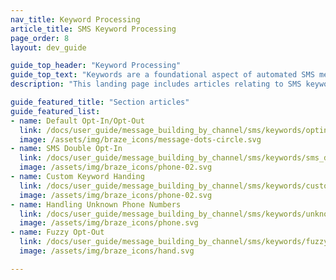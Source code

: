 ```yaml
---
nav_title: Keyword Processing
article_title: SMS Keyword Processing
page_order: 8
layout: dev_guide

guide_top_header: "Keyword Processing"
guide_top_text: "Keywords are a foundational aspect of automated SMS messaging. With keywords, your users can message a preset list of single-word commands that do some action, such as opting in and out of receiving SMS messages. With Braze, you can also set custom keywords and turn on fuzzy opt-out to further tailor your user journey. <br><br> These articles cover how Braze approaches keyword processing and management and some best practices."
description: "This landing page includes articles relating to SMS keyword processing such as opt-in and opt-out keywords, custom keyword handling, how to handle unknown phone numbers, and fuzzy opt-out."

guide_featured_title: "Section articles"
guide_featured_list:
- name: Default Opt-In/Opt-Out
  link: /docs/user_guide/message_building_by_channel/sms/keywords/optin_optout/
  image: /assets/img/braze_icons/message-dots-circle.svg
- name: SMS Double Opt-In
  link: /docs/user_guide/message_building_by_channel/sms/keywords/sms_double_opt_in/
  image: /assets/img/braze_icons/phone-02.svg
- name: Custom Keyword Handing
  link: /docs/user_guide/message_building_by_channel/sms/keywords/custom_keyword_handling/
  image: /assets/img/braze_icons/phone-02.svg
- name: Handling Unknown Phone Numbers
  link: /docs/user_guide/message_building_by_channel/sms/keywords/unknown_phone_numbers/
  image: /assets/img/braze_icons/phone.svg
- name: Fuzzy Opt-Out
  link: /docs/user_guide/message_building_by_channel/sms/keywords/fuzzy_opt_out/
  image: /assets/img/braze_icons/hand.svg

---
```

<br><br>
